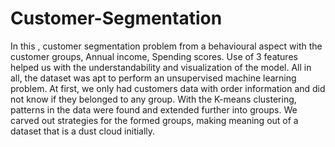 # Customer-Segmentation
In this , customer segmentation problem from a behavioural aspect with the customer groups, Annual income, Spending scores. Use of 3 features helped us with the understandability and visualization of the model.
All in all, the dataset was apt to perform an unsupervised machine learning problem. At first, we only had customers data with order information and did not know if they belonged to any group. With the K-means clustering, patterns in the data were found and extended further into groups. We carved out strategies for the formed groups, making meaning out of a dataset that is a dust cloud initially.
